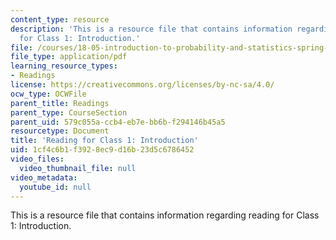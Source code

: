 ```yaml
---
content_type: resource
description: 'This is a resource file that contains information regarding reading
  for Class 1: Introduction.'
file: /courses/18-05-introduction-to-probability-and-statistics-spring-2014/1cf4c6b1f3928ec9d16b23d5c6786452_MIT18_05S14Class1Intro.pdf
file_type: application/pdf
learning_resource_types:
- Readings
license: https://creativecommons.org/licenses/by-nc-sa/4.0/
ocw_type: OCWFile
parent_title: Readings
parent_type: CourseSection
parent_uid: 579c055a-ccb4-eb7e-bb6b-f294146b45a5
resourcetype: Document
title: 'Reading for Class 1: Introduction'
uid: 1cf4c6b1-f392-8ec9-d16b-23d5c6786452
video_files:
  video_thumbnail_file: null
video_metadata:
  youtube_id: null
---
```

This is a resource file that contains information regarding reading for Class 1: Introduction.